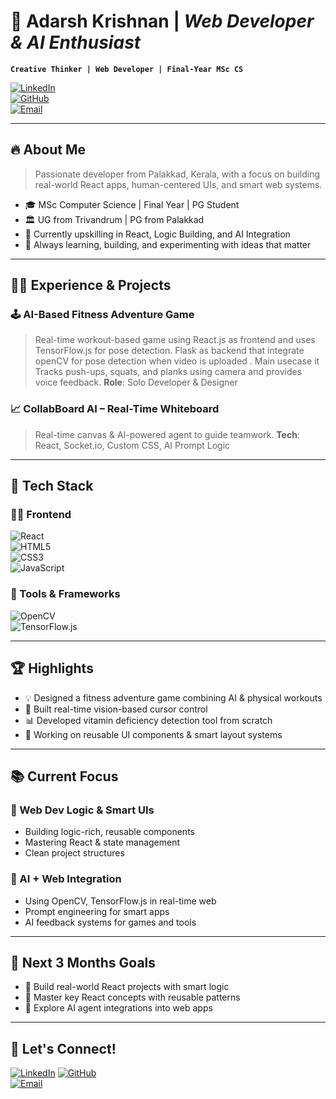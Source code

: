 # 👋 Adarsh Krishnan | *Web Developer & AI Enthusiast*

**`Creative Thinker | Web Developer | Final-Year MSc CS`**

[![LinkedIn](https://img.shields.io/badge/-LinkedIn-blue?style=flat-square&logo=linkedin)](https://linkedin.com/in/your-profile)  
[![GitHub](https://img.shields.io/badge/-GitHub-181717?style=flat-square&logo=github)](https://github.com/adarshkrishnan)  
[![Email](https://img.shields.io/badge/-Email-D14836?style=flat-square&logo=gmail&logoColor=white)](mailto:your.email@example.com)

---

## 🔥 About Me

> Passionate developer from Palakkad, Kerala, with a focus on building real-world React apps, human-centered UIs, and smart web systems.

- 🎓 MSc Computer Science | Final Year | PG Student
- 🏛️ UG from Trivandrum | PG from Palakkad
- 🌱 Currently upskilling in React, Logic Building, and AI Integration
- 🧠 Always learning, building, and experimenting with ideas that matter

---

## 🧑‍💻 Experience & Projects

### 🕹️ **AI-Based Fitness Adventure Game**
> Real-time workout-based game using React.js as frontend and uses TensorFlow.js for pose detection. Flask as backend that integrate openCV for pose detection when video is uploaded . Main usecase it Tracks push-ups, squats, and planks using camera and provides voice feedback.
> **Role**: Solo Developer & Designer



### 📈 **CollabBoard AI – Real-Time Whiteboard**
> Real-time canvas & AI-powered agent to guide teamwork.
> **Tech**: React, Socket.io, Custom CSS, AI Prompt Logic

---

## 🧰 Tech Stack

### 👨‍🎨 Frontend  
![React](https://img.shields.io/badge/React-20232A?style=for-the-badge&logo=react)  
![HTML5](https://img.shields.io/badge/HTML5-E34F26?style=for-the-badge&logo=html5&logoColor=white)  
![CSS3](https://img.shields.io/badge/CSS3-1572B6?style=for-the-badge&logo=css3&logoColor=white)  
![JavaScript](https://img.shields.io/badge/JavaScript-F7DF1E?style=for-the-badge&logo=javascript)  

### 🔧 Tools & Frameworks  
![OpenCV](https://img.shields.io/badge/OpenCV-5C3EE8?style=for-the-badge&logo=opencv&logoColor=white)  
![TensorFlow.js](https://img.shields.io/badge/TensorFlow.js-FF6F00?style=for-the-badge&logo=tensorflow)  


---

## 🏆 Highlights

- 💡 Designed a fitness adventure game combining AI & physical workouts
- 📸 Built real-time vision-based cursor control
- 📊 Developed vitamin deficiency detection tool from scratch
- 🎨 Working on reusable UI components & smart layout systems

---

## 📚 Current Focus

### 🚀 Web Dev Logic & Smart UIs
- Building logic-rich, reusable components
- Mastering React & state management
- Clean project structures

### 🤖 AI + Web Integration
- Using OpenCV, TensorFlow.js in real-time web
- Prompt engineering for smart apps
- AI feedback systems for games and tools

---

## 🎯 Next 3 Months Goals
- 🚀 Build real-world React projects with smart logic
- 📘 Master key React concepts with reusable patterns
- 🧠 Explore AI agent integrations into web apps

---

## 🙌 Let's Connect!

[![LinkedIn](https://img.shields.io/badge/LinkedIn-blue?style=for-the-badge&logo=linkedin)](https://www.linkedin.com/in/adarshkrishnanp)
[![GitHub](https://img.shields.io/badge/GitHub-grey?style=for-the-badge&logo=github)](https://github.com/adarshkrishnan)  
[![Email](https://img.shields.io/badge/Email-D14836?style=for-the-badge&logo=gmail&logoColor=white)](mailto:your.email@example.com)
